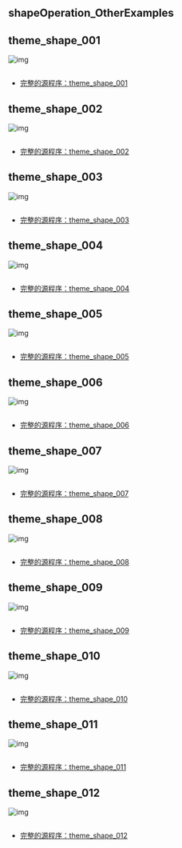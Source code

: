 ## shapeOperation_OtherExamples

## theme_shape_001

![img](https://github.com/ddurAdvisor/CreativeCoding2022Fall/blob/main/Week03/shapeOperation_OtherExamples/theme_shape_001/theme_shape_001.png)

``` java

```
- [完整的源程序：theme_shape_001](https://github.com/ddurAdvisor/CreativeCoding2022Fall/tree/main/Week03/shapeOperation_OtherExamples/theme_shape_001)


## theme_shape_002

![img](https://github.com/ddurAdvisor/CreativeCoding2022Fall/blob/main/Week03/shapeOperation_OtherExamples/theme_shape_002/theme_shape_002.png)

``` java

```
- [完整的源程序：theme_shape_002](https://github.com/ddurAdvisor/CreativeCoding2022Fall/tree/main/Week03/shapeOperation_OtherExamples/theme_shape_002)


## theme_shape_003

![img](https://github.com/ddurAdvisor/CreativeCoding2022Fall/blob/main/Week03/shapeOperation_OtherExamples/theme_shape_003/theme_shape_003.png)

``` java

```
- [完整的源程序：theme_shape_003](https://github.com/ddurAdvisor/CreativeCoding2022Fall/tree/main/Week03/shapeOperation_OtherExamples/theme_shape_003)


## theme_shape_004

![img](https://github.com/ddurAdvisor/CreativeCoding2022Fall/blob/main/Week03/shapeOperation_OtherExamples/theme_shape_004/theme_shape_004.png)

``` java

```
- [完整的源程序：theme_shape_004](https://github.com/ddurAdvisor/CreativeCoding2022Fall/tree/main/Week03/shapeOperation_OtherExamples/theme_shape_004)


## theme_shape_005

![img](https://github.com/ddurAdvisor/CreativeCoding2022Fall/blob/main/Week03/shapeOperation_OtherExamples/theme_shape_005/theme_shape_005.png)

``` java

```
- [完整的源程序：theme_shape_005](https://github.com/ddurAdvisor/CreativeCoding2022Fall/tree/main/Week03/shapeOperation_OtherExamples/theme_shape_005)


## theme_shape_006

![img](https://github.com/ddurAdvisor/CreativeCoding2022Fall/blob/main/Week03/shapeOperation_OtherExamples/theme_shape_006/theme_shape_006.png)

``` java

```
- [完整的源程序：theme_shape_006](https://github.com/ddurAdvisor/CreativeCoding2022Fall/tree/main/Week03/shapeOperation_OtherExamples/theme_shape_006)



## theme_shape_007

![img](https://github.com/ddurAdvisor/CreativeCoding2022Fall/blob/main/Week03/shapeOperation_OtherExamples/theme_shape_007/theme_shape_007.png)

``` java

```
- [完整的源程序：theme_shape_007](https://github.com/ddurAdvisor/CreativeCoding2022Fall/tree/main/Week03/shapeOperation_OtherExamples/theme_shape_007)



## theme_shape_008

![img](https://github.com/ddurAdvisor/CreativeCoding2022Fall/blob/main/Week03/shapeOperation_OtherExamples/theme_shape_008/theme_shape_008.png)

``` java

```
- [完整的源程序：theme_shape_008](https://github.com/ddurAdvisor/CreativeCoding2022Fall/tree/main/Week03/shapeOperation_OtherExamples/theme_shape_008)



## theme_shape_009

![img](https://github.com/ddurAdvisor/CreativeCoding2022Fall/blob/main/Week03/shapeOperation_OtherExamples/theme_shape_009/theme_shape_009.png)

``` java

```
- [完整的源程序：theme_shape_009](https://github.com/ddurAdvisor/CreativeCoding2022Fall/tree/main/Week03/shapeOperation_OtherExamples/theme_shape_009)



## theme_shape_010

![img](https://github.com/ddurAdvisor/CreativeCoding2022Fall/blob/main/Week03/shapeOperation_OtherExamples/theme_shape_010/theme_shape_010.png)

``` java

```
- [完整的源程序：theme_shape_010](https://github.com/ddurAdvisor/CreativeCoding2022Fall/tree/main/Week03/shapeOperation_OtherExamples/theme_shape_010)



## theme_shape_011

![img](https://github.com/ddurAdvisor/CreativeCoding2022Fall/blob/main/Week03/shapeOperation_OtherExamples/theme_shape_005/theme_shape_011.png)

``` java

```
- [完整的源程序：theme_shape_011](https://github.com/ddurAdvisor/CreativeCoding2022Fall/tree/main/Week03/shapeOperation_OtherExamples/theme_shape_011)



## theme_shape_012

![img](https://github.com/ddurAdvisor/CreativeCoding2022Fall/blob/main/Week03/shapeOperation_OtherExamples/theme_shape_012/theme_shape_012.png)

``` java

```
- [完整的源程序：theme_shape_012](https://github.com/ddurAdvisor/CreativeCoding2022Fall/tree/main/Week03/shapeOperation_OtherExamples/theme_shape_012)

